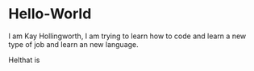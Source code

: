 # Hello-World
I am Kay Hollingworth, I am trying to learn how to code and learn a new type of job and learn an new language.



Helthat is 
